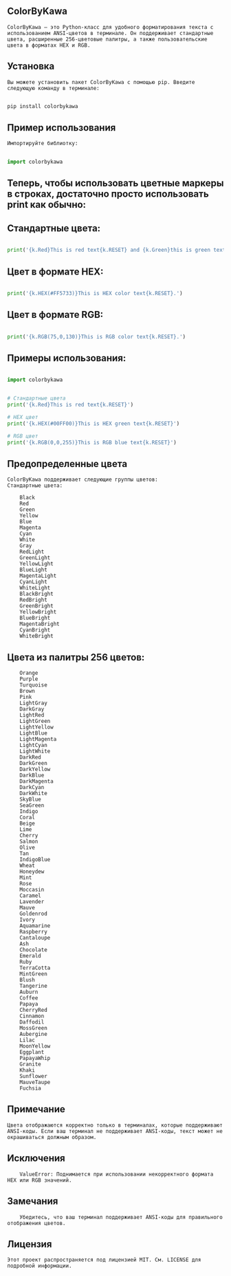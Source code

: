 ## ColorByKawa

```
ColorByKawa — это Python-класс для удобного форматирования текста с использованием ANSI-цветов в терминале. Он поддерживает стандартные цвета, расширенные 256-цветовые палитры, а также пользовательские цвета в форматах HEX и RGB.
```
## Установка
```
Вы можете установить пакет ColorByKawa с помощью pip. Введите следующую команду в терминале:
```

```bash

pip install colorbykawa
```

## Пример использования

```python
Импортируйте библиотку:


import colorbykawa
```

## Теперь, чтобы использовать цветные маркеры в строках, достаточно просто использовать print как обычно:

## Стандартные цвета:

```python

print('{k.Red}This is red text{k.RESET} and {k.Green}this is green text{k.RESET}.')
```

## Цвет в формате HEX:

```python

print('{k.HEX(#FF5733)}This is HEX color text{k.RESET}.')
```

## Цвет в формате RGB:
```python

print('{k.RGB(75,0,130)}This is RGB color text{k.RESET}.')
```

## Примеры использования:

```python

import colorbykawa


# Стандартные цвета
print('{k.Red}This is red text{k.RESET}')

# HEX цвет
print('{k.HEX(#00FF00)}This is HEX green text{k.RESET}')

# RGB цвет
print('{k.RGB(0,0,255)}This is RGB blue text{k.RESET}')
```
## Предопределенные цвета
```
ColorByKawa поддерживает следующие группы цветов:
Стандартные цвета:

    Black
    Red
    Green
    Yellow
    Blue
    Magenta
    Cyan
    White
    Gray
    RedLight
    GreenLight
    YellowLight
    BlueLight
    MagentaLight
    CyanLight
    WhiteLight
    BlackBright
    RedBright
    GreenBright
    YellowBright
    BlueBright
    MagentaBright
    CyanBright
    WhiteBright
```

## Цвета из палитры 256 цветов:
```
    Orange
    Purple
    Turquoise
    Brown
    Pink
    LightGray
    DarkGray
    LightRed
    LightGreen
    LightYellow
    LightBlue
    LightMagenta
    LightCyan
    LightWhite
    DarkRed
    DarkGreen
    DarkYellow
    DarkBlue
    DarkMagenta
    DarkCyan
    DarkWhite
    SkyBlue
    SeaGreen
    Indigo
    Coral
    Beige
    Lime
    Cherry
    Salmon
    Olive
    Tan
    IndigoBlue
    Wheat
    Honeydew
    Mint
    Rose
    Moccasin
    Caramel
    Lavender
    Mauve
    Goldenrod
    Ivory
    Aquamarine
    Raspberry
    Cantaloupe
    Ash
    Chocolate
    Emerald
    Ruby
    TerraCotta
    MintGreen
    Blush
    Tangerine
    Auburn
    Coffee
    Papaya
    CherryRed
    Cinnamon
    Daffodil
    MossGreen
    Aubergine
    Lilac
    MoonYellow
    Eggplant
    PapayaWhip
    Granite
    Khaki
    Sunflower
    MauveTaupe
    Fuchsia
```

## Примечание
```
Цвета отображаются корректно только в терминалах, которые поддерживают ANSI-коды. Если ваш терминал не поддерживает ANSI-коды, текст может не окрашиваться должным образом.
```

## Исключения
```
    ValueError: Поднимается при использовании некорректного формата HEX или RGB значений.
```

## Замечания
```
    Убедитесь, что ваш терминал поддерживает ANSI-коды для правильного отображения цветов.
```

## Лицензия
```
Этот проект распространяется под лицензией MIT. См. LICENSE для подробной информации.
```

